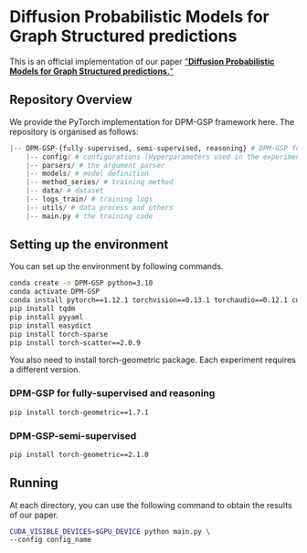 # Diffusion Probabilistic Models for Graph Structured predictions
This is an official implementation of our paper ["**Diffusion Probabilistic Models for Graph Structured predictions.**"](https://arxiv.org/abs/2302.10506)

## Repository Overview
We provide the PyTorch implementation for DPM-GSP framework here. The repository is organised as follows:

```python
|-- DPM-GSP-{fully-supervised, semi-supervised, reasoning} # DPM-GSP for supervised node classification, semi-supervised node classification, and reasoning tasks
    |-- config/ # configurations (Hyperparameters used in the experiments are specified in the Appendix C of our paper.)
    |-- parsers/ # the argument parser
    |-- models/ # model definition
    |-- method_series/ # training method
    |-- data/ # dataset
    |-- logs_train/ # training logs
    |-- utils/ # data process and others
    |-- main.py # the training code
```

## Setting up the environment
You can set up the environment by following commands. 

```sh
conda create -n DPM-GSP python=3.10
conda activate DPM-GSP
conda install pytorch==1.12.1 torchvision==0.13.1 torchaudio==0.12.1 cudatoolkit=11.3 -c pytorch
pip install tqdm
pip install pyyaml
pip install easydict
pip install torch-sparse
pip install torch-scatter==2.0.9
```
You also need to install torch-geometric package. Each experiment requires a different version.

### DPM-GSP for fully-supervised and reasoning  
```sh
pip install torch-geometric==1.7.1
```

### DPM-GSP-semi-supervised  
```sh
pip install torch-geometric==2.1.0
```

## Running
At each directory, you can use the following command to obtain the results of our paper.

```sh
CUDA_VISIBLE_DEVICES=$GPU_DEVICE python main.py \
--config config_name
```
